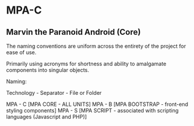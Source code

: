 # MPA-C
## Marvin the Paranoid Android (Core)

The naming conventions are uniform across the entirety of the project for ease of use. 

Primarily using acronyms for shortness and ability to amalgamate components into singular objects. 

Naming: 

Technology - Separator - File or Folder

  MPA            -        C    [MPA CORE - ALL UNITS]
  MPA            -        B    [MPA BOOTSTRAP - front-end styling components]
  MPA            -        S    [MPA SCRIPT - associated with scripting languages (Javascript and PHP)]

